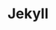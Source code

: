 ---
title: "Jekyll"
layout: category
permalink: /jekyll
author_profile: true
taxonomy: jekyll
sidebar:
  nav: "categories"
---